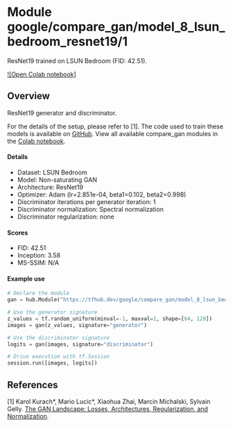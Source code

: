 # Module google/compare_gan/model_8_lsun_bedroom_resnet19/1
ResNet19 trained on LSUN Bedroom (FID: 42.51).

<!-- task: image-generator -->
<!-- asset-path: legacy -->
<!-- network-architecture: resnet19 -->
<!-- dataset: lsun-bedroom -->
<!-- fine-tunable: false -->
<!-- format: hub -->


[![Open Colab notebook]](https://colab.research.google.com/github/google/compare_gan/blob/v2/compare_gan/src/tfhub_models.ipynb)

## Overview

ResNet19 generator and discriminator.

For the details of the setup, please refer to [1].
The code used to train these models is available on
[GitHub](https://github.com/google/compare_gan).
View all available compare_gan modules in the [Colab notebook](https://colab.research.google.com/github/google/compare_gan/blob/v2/compare_gan/src/tfhub_models.ipynb).

#### Details

* Dataset: LSUN Bedroom
* Model: Non-saturating GAN
* Architecture: ResNet19
* Optimizer: Adam (lr=2.851e-04, beta1=0.102, beta2=0.998)
* Discriminator iterations per generator iteration: 1
* Discriminator normalization: Spectral normalization
* Discriminator regularization: none

#### Scores

* FID: 42.51
* Inception: 3.58
* MS-SSIM: N/A

#### Example use
```python
# Declare the module
gan = hub.Module("https://tfhub.dev/google/compare_gan/model_8_lsun_bedroom_resnet19/1")

# Use the generator signature
z_values = tf.random_uniform(minval=-1, maxval=1, shape=[64, 128])
images = gan(z_values, signature="generator")

# Use the discriminator signature
logits = gan(images, signature="discriminator")

# Drive execution with tf.Session
session.run([images, logits])
```

## References

[1] Karol Kurach*, Mario Lucic*, Xiaohua Zhai, Marcin Michalski, Sylvain Gelly.
[The GAN Landscape: Losses, Architectures, Regularization, and Normalization](https://arxiv.org/abs/1807.04720).
